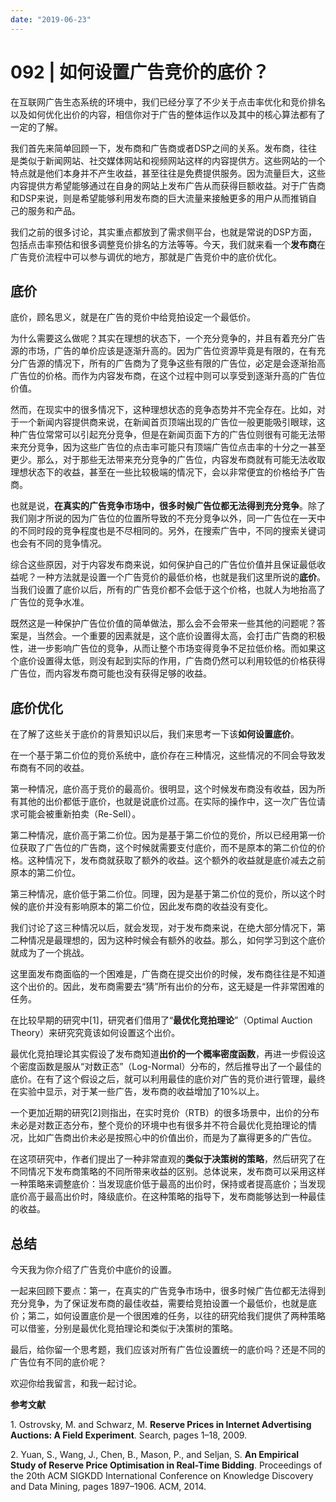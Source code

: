 ```yaml
---
date: "2019-06-23"
---  
```

      
# 092 | 如何设置广告竞价的底价？
在互联网广告生态系统的环境中，我们已经分享了不少关于点击率优化和竞价排名以及如何优化出价的内容，相信你对于广告的整体运作以及其中的核心算法都有了一定的了解。

我们首先来简单回顾一下，发布商和广告商或者DSP之间的关系。发布商，往往是类似于新闻网站、社交媒体网站和视频网站这样的内容提供方。这些网站的一个特点就是他们本身并不产生收益，甚至往往是免费提供服务。因为流量巨大，这些内容提供方希望能够通过在自身的网站上发布广告从而获得巨额收益。对于广告商和DSP来说，则是希望能够利用发布商的巨大流量来接触更多的用户从而推销自己的服务和产品。

我们之前的很多讨论，其实重点都放到了需求侧平台，也就是常说的DSP方面，包括点击率预估和很多调整竞价排名的方法等等。今天，我们就来看一个**发布商**在广告竞价流程中可以参与调优的地方，那就是广告竞价中的底价优化。

## 底价

底价，顾名思义，就是在广告的竞价中给竞拍设定一个最低价。

为什么需要这么做呢？其实在理想的状态下，一个充分竞争的，并且有着充分广告源的市场，广告的单价应该是逐渐升高的。因为广告位资源毕竟是有限的，在有充分广告源的情况下，所有的广告商为了竞争这些有限的广告位，必定是会逐渐抬高广告位的价格。而作为内容发布商，在这个过程中则可以享受到逐渐升高的广告位价值。

<!-- [[[read_end]]] -->

然而，在现实中的很多情况下，这种理想状态的竞争态势并不完全存在。比如，对于一个新闻内容提供商来说，在新闻首页顶端出现的广告位一般更能吸引眼球，这种广告位常常可以引起充分竞争，但是在新闻页面下方的广告位则很有可能无法带来充分竞争，因为这些广告位的点击率可能只有顶端广告位点击率的十分之一甚至更少。那么，对于那些无法带来充分竞争的广告位，内容发布商就有可能无法收取理想状态下的收益，甚至在一些比较极端的情况下，会以非常便宜的价格给予广告商。

也就是说，**在真实的广告竞争市场中，很多时候广告位都无法得到充分竞争**。除了我们刚才所说的因为广告位的位置所导致的不充分竞争以外，同一广告位在一天中的不同时段的竞争程度也是不尽相同的。另外，在搜索广告中，不同的搜索关键词也会有不同的竞争情况。

综合这些原因，对于内容发布商来说，如何保护自己的广告位价值并且保证最低收益呢？一种方法就是设置一个广告竞价的最低价格，也就是我们这里所说的**底价**。当我们设置了底价以后，所有的广告竞价都不会低于这个价格，也就人为地抬高了广告位的竞争水准。

既然这是一种保护广告位价值的简单做法，那么会不会带来一些其他的问题呢？答案是，当然会。一个重要的因素就是，这个底价设置得太高，会打击广告商的积极性，进一步影响广告位的竞争，从而让整个市场变得竞争不足拉低价格。而如果这个底价设置得太低，则没有起到实际的作用，广告商仍然可以利用较低的价格获得广告位，而内容发布商可能也没有获得足够的收益。

## 底价优化

在了解了这些关于底价的背景知识以后，我们来思考一下该**如何设置底价**。

在一个基于第二价位的竞价系统中，底价存在三种情况，这些情况的不同会导致发布商有不同的收益。

第一种情况，底价高于竞价的最高价。很明显，这个时候发布商没有收益，因为所有其他的出价都低于底价，也就是说底价过高。在实际的操作中，这一次广告位请求可能会被重新拍卖（Re-Sell）。

第二种情况，底价高于第二价位。因为是基于第二价位的竞价，所以已经用第一价位获取了广告位的广告商，这个时候就需要支付底价，而不是原本的第二价位的价格。这种情况下，发布商就获取了额外的收益。这个额外的收益就是底价减去之前原本的第二价位。

第三种情况，底价低于第二价位。同理，因为是基于第二价位的竞价，所以这个时候的底价并没有影响原本的第二价位，因此发布商的收益没有变化。

我们讨论了这三种情况以后，就会发现，对于发布商来说，在绝大部分情况下，第二种情况是最理想的，因为这种时候会有额外的收益。那么，如何学习到这个底价就成为了一个挑战。

这里面发布商面临的一个困难是，广告商在提交出价的时候，发布商往往是不知道这个出价的。因此，发布商需要去“猜”所有出价的分布，这无疑是一件非常困难的任务。

在比较早期的研究中\[1\]，研究者们借用了“**最优化竞拍理论**”（Optimal Auction Theory）来研究究竟该如何设置这个出价。

最优化竞拍理论其实假设了发布商知道**出价的一个概率密度函数**，再进一步假设这个密度函数是服从“对数正态”（Log-Normal）分布的，然后推导出了一个最佳的底价。在有了这个假设之后，就可以利用最佳的底价对广告的竞价进行管理，最终在实验中显示，对于某一些广告，发布商的收益增加了10\%以上。

一个更加近期的研究\[2\]则指出，在实时竞价（RTB）的很多场景中，出价的分布未必是对数正态分布，整个竞价的环境中也有很多并不符合最优化竞拍理论的情况，比如广告商出价未必是按照心中的价值出价，而是为了赢得更多的广告位。

在这项研究中，作者们提出了一种非常直观的**类似于决策树的策略**，然后研究了在不同情况下发布商策略的不同所带来收益的区别。总体说来，发布商可以采用这样一种策略来调整底价：当发现底价低于最高的出价时，保持或者提高底价；当发现底价高于最高出价时，降级底价。在这种策略的指导下，发布商能够达到一种最佳的收益。

## 总结

今天我为你介绍了广告竞价中底价的设置。

一起来回顾下要点：第一，在真实的广告竞争市场中，很多时候广告位都无法得到充分竞争，为了保证发布商的最佳收益，需要给竞拍设置一个最低价，也就是底价；第二，如何设置底价是一个很困难的任务，以往的研究给我们提供了两种策略可以借鉴，分别是最优化竞拍理论和类似于决策树的策略。

最后，给你留一个思考题，我们应该对所有广告位设置统一的底价吗？还是不同的广告位有不同的底价呢？

欢迎你给我留言，和我一起讨论。

**参考文献**

1\. Ostrovsky, M. and Schwarz, M. **Reserve Prices in Internet Advertising Auctions: A Field Experiment**. Search, pages 1–18, 2009.

2\. Yuan, S., Wang, J., Chen, B., Mason, P., and Seljan, S. **An Empirical Study of Reserve Price Optimisation in Real-Time Bidding**. Proceedings of the 20th ACM SIGKDD International Conference on Knowledge Discovery and Data Mining, pages 1897–1906. ACM, 2014.